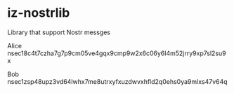 # iz-nostrlib
Library that support Nostr messges


Alice
nsec18c4t7czha7g7p9cm05ve4gqx9cmp9w2x6c06y6l4m52jrry9xp7sl2su9x

Bob
nsec1zsp48upz3vd64lwhx7me8utrxyfxuzdwvxhfld2q0ehs0ya9mlxs47v64q
